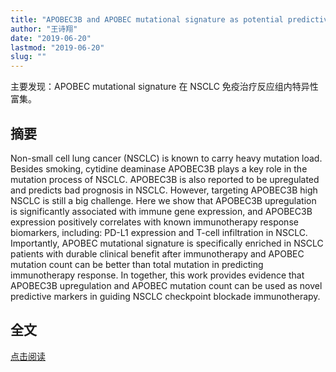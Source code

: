 ```yaml
---
title: "APOBEC3B and APOBEC mutational signature as potential predictive markers for immunotherapy response in non-small cell lung cancer"
author: "王诗翔"
date: "2019-06-20"
lastmod: "2019-06-20"
slug: ""
---
```


主要发现：APOBEC mutational signature 在 NSCLC 免疫治疗反应组内特异性富集。


## 摘要

Non-small cell lung cancer (NSCLC) is known to carry heavy mutation load. Besides smoking, cytidine deaminase APOBEC3B plays a key role in the mutation process of NSCLC. APOBEC3B is also reported to be upregulated and predicts bad prognosis in NSCLC. However, targeting APOBEC3B high NSCLC is still a big challenge. Here we show that APOBEC3B upregulation is significantly associated with immune gene expression, and APOBEC3B expression positively correlates with known immunotherapy response biomarkers, including: PD-L1 expression and T-cell infiltration in NSCLC. Importantly, APOBEC mutational signature is specifically enriched in NSCLC patients with durable clinical benefit after immunotherapy and APOBEC mutation count can be better than total mutation in predicting immunotherapy response. In together, this work provides evidence that APOBEC3B upregulation and APOBEC mutation count can be used as novel predictive markers in guiding NSCLC checkpoint blockade immunotherapy.

## 全文

[点击阅读](https://www.nature.com/articles/s41388-018-0245-9.pdf?origin=ppub)
